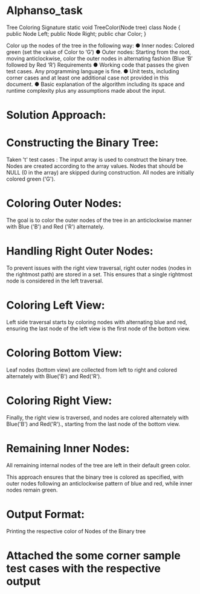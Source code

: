 # Alphanso_task
Tree Coloring
Signature
static void TreeColor(Node tree)
class Node
{
public Node Left;
public Node Right;
public char Color;
}

Color up the nodes of the tree in the following way:
● Inner nodes: Colored green (set the value of Color to ‘G’)
● Outer nodes: Starting from the root, moving anticlockwise, color the outer nodes in
alternating fashion (Blue ‘B’ followed by Red ‘R’)
Requirements
● Working code that passes the given test cases. Any programming language is fine.
● Unit tests, including corner cases and at least one additional case not provided in this
document.
● Basic explanation of the algorithm including its space and runtime complexity plus any
assumptions made about the input.

# Solution Approach:


# Constructing the Binary Tree: 
Taken 't' test cases :
The input array is used to construct the binary tree. Nodes are created according to the array values. Nodes that should be NULL (0 in the array) are skipped during construction. All nodes are initially colored green ('G').

# Coloring Outer Nodes: 
The goal is to color the outer nodes of the tree in an anticlockwise manner with Blue ('B') and Red ('R') alternately.

# Handling Right Outer Nodes: 
To prevent issues with the right view traversal, right outer nodes (nodes in the rightmost path) are stored in a set. This ensures that a single rightmost node is considered in the left traversal.

# Coloring Left View: 
Left side traversal starts by coloring nodes with alternating blue and red, ensuring the last node of the left view is the first node of the bottom view.

# Coloring Bottom View: 
Leaf nodes (bottom view) are collected from left to right and colored alternately with Blue('B') and Red('R').

# Coloring Right View: 
Finally, the right view is traversed, and nodes are colored alternately with Blue('B') and Red('R')., starting from the last node of the bottom view.

# Remaining Inner Nodes: 
All remaining internal nodes of the tree are left in their default green color.

This approach ensures that the binary tree is colored as specified, with outer nodes following an anticlockwise pattern of blue and red, while inner nodes remain green.

# Output Format:
Printing the respective color of Nodes of the Binary tree

# Attached the some corner sample test cases with the respective output



